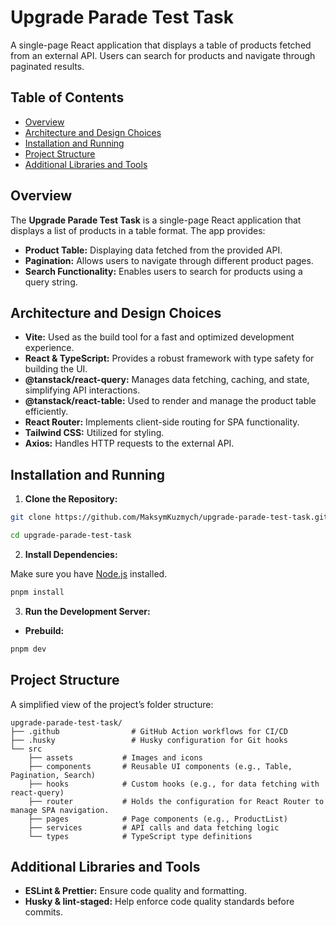 # Upgrade Parade Test Task

A single-page React application that displays a table of products fetched from an external API. Users can search for products and navigate through paginated results.

## Table of Contents

- [Overview](#overview)
- [Architecture and Design Choices](#architecture-and-design-choices)
- [Installation and Running](#installation-and-running)
- [Project Structure](#project-structure)
- [Additional Libraries and Tools](#additional-libraries-and-tools)

## Overview

The **Upgrade Parade Test Task** is a single-page React application that displays a list of products in a table format. The app provides:

- **Product Table:** Displaying data fetched from the provided API.
- **Pagination:** Allows users to navigate through different product pages.
- **Search Functionality:** Enables users to search for products using a query string.

## Architecture and Design Choices

- **Vite:** Used as the build tool for a fast and optimized development experience.
- **React & TypeScript:** Provides a robust framework with type safety for building the UI.
- **@tanstack/react-query:** Manages data fetching, caching, and state, simplifying API interactions.
- **@tanstack/react-table:** Used to render and manage the product table efficiently.
- **React Router:** Implements client-side routing for SPA functionality.
- **Tailwind CSS:** Utilized for styling.
- **Axios:** Handles HTTP requests to the external API.

## Installation and Running

1. **Clone the Repository:**

```bash
git clone https://github.com/MaksymKuzmych/upgrade-parade-test-task.git
```

```bash
cd upgrade-parade-test-task
```

2. **Install Dependencies:**

Make sure you have [Node.js](https://nodejs.org/) installed.

```bash
pnpm install
```

3. **Run the Development Server:**

- **Prebuild:**

```bash
pnpm dev
```

## Project Structure

A simplified view of the project’s folder structure:

```
upgrade-parade-test-task/
├── .github                # GitHub Action workflows for CI/CD
├── .husky                 # Husky configuration for Git hooks
└── src
    ├── assets           # Images and icons
    ├── components       # Reusable UI components (e.g., Table, Pagination, Search)
    ├── hooks            # Custom hooks (e.g., for data fetching with react-query)
    ├── router           # Holds the configuration for React Router to manage SPA navigation.
    ├── pages            # Page components (e.g., ProductList)
    ├── services         # API calls and data fetching logic
    └── types            # TypeScript type definitions
```

## Additional Libraries and Tools

- **ESLint & Prettier:** Ensure code quality and formatting.
- **Husky & lint-staged:** Help enforce code quality standards before commits.
